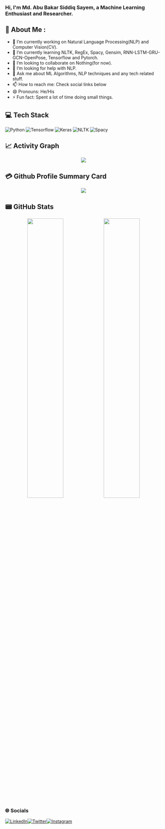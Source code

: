 ### Hi, I'm Md. Abu Bakar Siddiq Sayem, a Machine Learning Enthusiast and Researcher.
## 💫 About Me :
- 🔭 I’m currently working on Natural Language Processing(NLP) and Computer Vision(CV).
- 🌱 I’m currently learning NLTK, RegEx, Spacy, Gensim, RNN-LSTM-GRU-GCN-OpenPose, Tensorflow and Pytorch.
- 👯 I’m looking to collaborate on Nothing(for now).
- 🤔 I’m looking for help with NLP.
- 💬 Ask me about ML Algorithms, NLP techniques and any tech related stuff.
- 📫 How to reach me: Check social links below
- 😄 Pronouns: He/His
- ⚡ Fun fact: Spent a lot of time doing small things.

## 💻 Tech Stack
![Python](https://img.shields.io/badge/python-3670A0?style=for-the-badge&logo=python&logoColor=ffdd54) ![Tensorflow](https://img.shields.io/badge/Tensorflow-ee1709?style=for-the-badge&logo=tensorflow&logoColor=ffdd54) ![Keras](https://img.shields.io/badge/Keras-006666?style=for-the-badge&logo=keras&logoColor=ffdd54) ![NLTK](https://img.shields.io/badge/NLTK-cc9900?style=for-the-badge&logo=nltk&logoColor=ffdd54) ![Spacy](https://img.shields.io/badge/Spacy-006600?style=for-the-badge&logo=spacy&logoColor=ffdd54)

## 📈 Activity Graph
<p align="center">
	<img src="https://activity-graph.herokuapp.com/graph?username=abs-sayem&theme=minimal"/>
</p>

## 💳 Github Profile Summary Card
<p align="center">
  <img src="https://github-profile-summary-cards.vercel.app/api/cards/profile-details?username=abs-sayem&theme=vue"/>
</p>

## 📟 GitHub Stats
<p align="center">
	<img width="48%" src="https://github-readme-stats.vercel.app/api?username=abs-sayem&show_icons=true&theme=vue" />
	<img width="48%" src="https://github-readme-streak-stats.herokuapp.com/?user=abs-sayem&theme=vue" />
</p>

### 🌐 Socials
[![LinkedIn](https://img.shields.io/badge/LinkedIn-0077B5?style=for-the-badge&logo=linkedin&logoColor=white)](https://linkedin.com/in/abs-sayem-8a115a144)[![Twitter](https://img.shields.io/twitter/follow/AbsSayem?logo=Twitter&style=for-the-badge)](https://twitter.com/AbsSayem)[![Instagram](https://img.shields.io/badge/Instagram-E4405F?style=for-the-badge&logo=instagram&logoColor=white)](https://instagram.com/sayem_abs)
